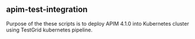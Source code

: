 ## apim-test-integration
Purpose of the these scripts is to deploy APIM 4.1.0 into Kubernetes cluster using TestGrid kubernetes pipeline. 

